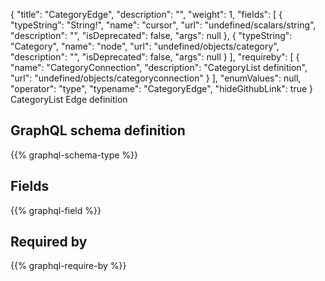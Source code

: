 {
  "title": "CategoryEdge",
  "description": "",
  "weight": 1,
  "fields": [
    {
      "typeString": "String!",
      "name": "cursor",
      "url": "undefined/scalars/string",
      "description": "",
      "isDeprecated": false,
      "args": null
    },
    {
      "typeString": "Category",
      "name": "node",
      "url": "undefined/objects/category",
      "description": "",
      "isDeprecated": false,
      "args": null
    }
  ],
  "requireby": [
    {
      "name": "CategoryConnection",
      "description": "CategoryList definition",
      "url": "undefined/objects/categoryconnection"
    }
  ],
  "enumValues": null,
  "operator": "type",
  "typename": "CategoryEdge",
  "hideGithubLink": true
}
CategoryList Edge definition
## GraphQL schema definition

{{% graphql-schema-type %}}

## Fields

{{% graphql-field %}}

## Required by

{{% graphql-require-by %}}
